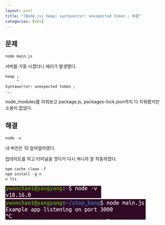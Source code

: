 ```yaml
---
layout: post
title: "[Node.js] heap; syntaxerror: unexpected token ; 해결"
categories: [dev]
---
```


## 문제

```
node main.js
```

서버를 가동 시켰더니 에러가 발생했다.

```
heap ;
     ^
Syntaxerror: unexpected token ;
...
```

node_modules를 지워보고 package.js, packages-lock.json까지 다 지워봤지만 소용이 없었다.

## 해결

```
node -v
```

내 버전은 10.얼마얼마였다.

업데이트를 하고 터미널을 껏다가 다시 켜니까 잘 작동하였다.

```
npm cache clean -f
npm install -g n
n lts
```

<img src='/attachment/230507/Screenshot_nodev.png'>

<img src='/attachment/230507/Screenshot_nodemain.png'>